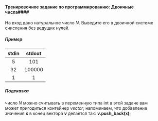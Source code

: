 #### Тренировочное задание по программированию: Двоичные числа####

На вход дано натуральное число _N_. Выведите его в двоичной системе счисления без ведущих нулей.

##### Пример #####

|             stdin              |             stdout             |
|:------------------------------:|:------------------------------:|
| 5                              | 101                            |
| 32                             | 100000                         |
| 1                              | 1                              |

##### Подсказка #####

число _N_ можно считывать в переменную типа int
в этой задаче вам может пригодиться контейнер *vector*; напоминаем, что добавление значения **x** в конец вектора **v** делается так: **v.push_back(x)**;
